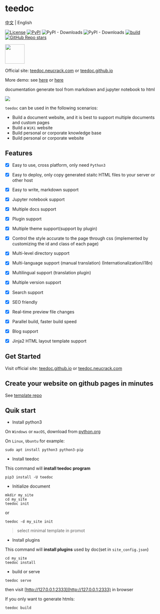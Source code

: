 teedoc
===========

[中文](./README_ZH.md) | English

[![License](https://img.shields.io/github/license/teedoc/teedoc?color=red)](./LICENSE) [![PyPI](https://img.shields.io/pypi/v/teedoc)](https://pypi.org/project/teedoc/#history) ![PyPI - Downloads](https://img.shields.io/pypi/dm/teedoc?color=brightgreen) ![PyPI - Downloads](https://img.shields.io/pypi/dw/teedoc?color=brightgreen) [![build](https://github.com/teedoc/teedoc/actions/workflows/test.yml/badge.svg)](https://github.com/teedoc/teedoc/actions/workflows/test.yml) [![GitHub Repo stars](https://img.shields.io/github/stars/teedoc/teedoc?style=social)](https://github.com/teedoc/teedoc)

<img src="https://teedoc.github.io/static/image/logo.png" height=64/> 

Official site: [teedoc.neucrack.com](https://teedoc.neucrack.com) or [teedoc.github.io](https://teedoc.github.io/)

More demo: see [here](https://teedoc.neucrack.com/get_started/zh/usage/sites.html) or [here](https://teedoc.github.io/get_started/zh/usage/sites.html)

documentation generate tool from markdown and jupyter notebook to html

![](./assets/images/teedoc_screenshot_0.png)

`teedoc` can be used in the following scenarios:
* Build a document website, and it is best to support multiple documents and custom pages
* Build a `WiKi` website
* Build personal or corporate knowledge base
* Build personal or corporate website


## Features

- [x] Easy to use, cross platform, only need `Python3`
- [x] Easy to deploy, only copy generated staitc HTML files to your server or other host
- [x] Easy to write, markdown support
- [x] Jupyter notebook support
- [x] Multiple docs support
- [x] Plugin support
- [x] Multiple theme support(support by plugin)
- [x] Control the style accurate to the page through css (implemented by customizing the id and class of each page)
- [x] Multi-level directory support
- [x] Multi-language support (manual translation) (Internationalization/i18n)
- [x] Multilingual support (translation plugin)
- [x] Multiple version support
- [x] Search support
- [x] SEO friendly
- [x] Real-time preview file changes
- [x] Parallel build, faster build speed
- [x] Blog support
- [x] Jinja2 HTML layout template support


## Get Started

Visit official site: [teedoc.github.io](https://teedoc.github.io/) or [teedoc.neucrack.com](https://teedoc.neucrack.com/)

## Create your website on github pages in minutes

See [template repo](https://github.com/teedoc/template)

## Quik start

* Install python3

On `Windows` or `macOS`, download from [python.org](https://www.python.org/downloads/)

On `Linux`, `Ubuntu` for example:

```
sudo apt install python3 python3-pip
```

* Install teedoc

This command will **install teedoc program**

```
pip3 install -U teedoc
```

* Initialize document

```
mkdir my_site
cd my_site
teedoc init
```

or

```
teedoc -d my_site init
```

> select minimal template in promot

* Install plugins

This command will **install plugins** used by doc(set in `site_config.json`)

```
cd my_site
teedoc install
```

* build or serve

```
teedoc serve
```

then visit [http://127.0.0.1:2333](http://127.0.0.1:2333) in browser

If you only want to generate htmls:

```
teedoc build
```

